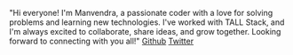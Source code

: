 "Hi everyone! I'm Manvendra, a passionate coder with a love for solving problems and learning new technologies. I've worked with TALL Stack, and I'm always excited to collaborate, share ideas, and grow together. Looking forward to connecting with you all!"
[Github](https://www.github.com/Manvendra2000)
[Twitter](https://www.twitter.com/0xmannyyyy)
